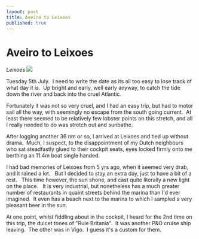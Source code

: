 ```yaml
---
layout: post
title: Aveiro to Leixoes
published: true
---
```


# Aveiro to Leixoes

*Leixoes* ![]({{site.baseurl}}/assets/leixoes-03_scale.jpg)

Tuesday 5th July.  I need to write the date as its all too easy to lose track of what day it is.  Up bright and early, well early anyway, to catch the tide down the river and back into the cruel Atlantic.

Fortunately it was not so very cruel, and I had an easy trip, but had to motor sail all the way, with seemingly no escape from the south going current.  At least there seemed to be relatively few lobster points on this stretch, and all I really needed to do was stretch out and sunbathe.

After logging another 36 nm or so, I arrived at Leixoes and tied up without drama.  Much, I suspect, to the disappointment of my Dutch neighbours who sat steadfastly glued to their cockpit seats, eyes locked firmly onto me berthing an 11.4m boat single handed.

I had bad memories of Leixoes from 5 yrs ago, when it seemed very drab, and it rained a lot.   But I decided to stay an extra day, just to have a bit of a rest.   This time however, the sun shone, and cast quite literally a new light on the place.   It is very industrial, but nonetheless has a much greater number of restaurants in quaint streets behind the marina than I'd ever imagined.  It even has a beach next to the marina to which I sampled a very pleasant beer in the sun.

At one point, whilst fiddling about in the cockpit, I heard for the 2nd time on this trip, the dulcet tones of "Rule Britania".  It was another P&O cruise ship leaving.  The other was in Vigo.  I guess it's a custom for them.
